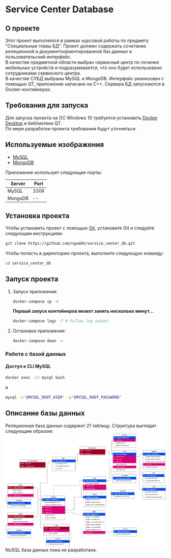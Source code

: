 # Service Center Database 

## О проекте  
Этот проект выполнялся в рамках курсовой работы по предмету "Специальные главы БД". Проект должен содержать сочетание реляционной и документоориентированной баз данных и пользовательский интерфейс.  
В качестве предметной области выбран сервисный центр по починке мобильных устройств и подразумевается, что оно будет использовано сотрудниками сервисного центра.  
В качестве СУБД выбраны MySQL и MongoDB. Интерфейс реализован с помощью QT, приложение написано на C++. Сервера БД запускаются в Docker-контейнерах.

## Требования для запуска
Для запуска проекта на ОС Windows 10 требуется установить [Docker Desktop](https://docs.docker.com/desktop/install/windows-install/) и библиотеки QT.  
По мере разработки проекта требования будут уточняться.

## Используемые изображения
* [MySQL](https://hub.docker.com/_/mysql/)
* [MongoDB](https://hub.docker.com/_/mongo)

Приложение использует следующие порты:

| Server     | Port |
|------------|------|
| MySQL      | 3306 |
| MongoDB    |  --  |

## Установка проекта
Чтобы установить проект с помощью [Git](http://git-scm.com/book/en/v2/Getting-Started-Installing-Git), установите Git и следуйте следующим инструкциям:

```sh
git clone https://github.com/ngumbk/service_center_db.git
```

Чтобы попасть в директорию проекта, выполните следующую команду:

```sh
cd service_center_db
```
## Запуск проекта
1. Запуск приложения:

    ```sh
    docker-compose up -d
    ```

    **Первый запуск контейнеров может занять несколько минут...**

    ```sh
    docker-compose logs -f # Follow log output
    ```
2. Остановка приложения:

    ```sh
    docker-compose down -v
    ```

### Работа с базой данных

#### Доступ к CLI MySQL

```sh
docker exec -it mysql bash
```

и

```sh
mysql -u"$MYSQL_ROOT_USER" -p"$MYSQL_ROOT_PASSWORD"
```

## Описание базы данных
Реляционная база данных содержит 21 таблицу. Структура выглядит следующим образом:
![Схема БД](Service_center_db.png)
NoSQL база данных пока не разработана.
